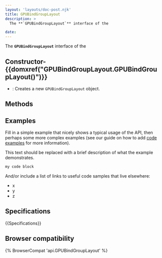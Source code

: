 ```yaml
---
layout: 'layouts/doc-post.njk'
title: GPUBindGroupLayout
description: >
  The **`GPUBindGroupLayout`** interface of the  

date: 
---
```


The **`GPUBindGroupLayout`** interface of the  





 ## Constructor- {{domxref("GPUBindGroupLayout.GPUBindGroupLayout()")}}
  - : Creates a new `GPUBindGroupLayout` object.





## Methods



## Examples

Fill in a simple example that nicely shows a typical usage of the API, then perhaps some more complex examples (see our guide on how to add [code examples](/en-US/docs/MDN/Contribute/Structures/Code_examples) for more information).

This text should be replaced with a brief description of what the example demonstrates.

```js
my code block
```

And/or include a list of links to useful code samples that live elsewhere:

*   x
*   y
*   z

## Specifications

{{Specifications}}

## Browser compatibility

{% BrowserCompat 'api.GPUBindGroupLayout' %}

